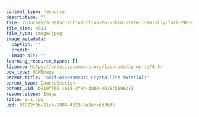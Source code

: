 ```yaml
---
content_type: resource
description: ''
file: /courses/3-091sc-introduction-to-solid-state-chemistry-fall-2010/01572f0b21c4898643239a9efe4d3b00_2-1.jpg
file_size: 4598
file_type: image/jpeg
image_metadata:
  caption: ''
  credit: ''
  image-alt: ''
learning_resource_types: []
license: https://creativecommons.org/licenses/by-nc-sa/4.0/
ocw_type: OCWImage
parent_title: 'Self-Assessment: Crystalline Materials'
parent_type: CourseSection
parent_uid: b919ff60-1e15-2f9b-3ab0-e616c5196381
resourcetype: Image
title: 2-1.jpg
uid: 01572f0b-21c4-8986-4323-9a9efe4d3b00
---
```

